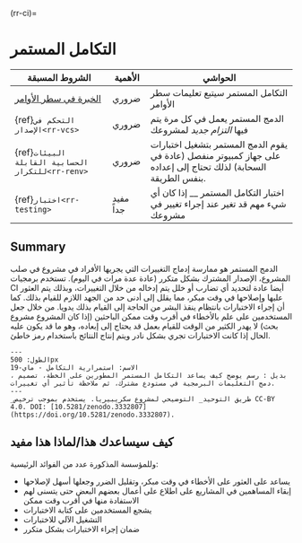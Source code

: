 (rr-ci)=
# التكامل المستمر

| الشروط المسبقة                                                                     | الأهمية   | الحواشي                                                                                                         |
| ---------------------------------------------------------------------------------- | --------- | --------------------------------------------------------------------------------------------------------------- |
| [الخبرة في سطر الأوامر](https://programminghistorian.org/en/lessons/intro-to-bash) | ضروري     | التكامل المستمر سيتبع تعليمات سطر الأوامر                                                                       |
| {ref}`التحكم في الإصدار<rr-vcs>`                                             | ضروري     | الدمج المستمر يعمل في كل مرة يتم فيها _التزام جديد_ لمشروعك                                                     |
| {ref}`البيئات الحسابية القابلة للتكرار<rr-renv>`                             | ضروري     | يقوم الدمج المستمر بتشغيل اختبارات على جهاز كمبيوتر منفصل (عادة في السحابة) لذلك تحتاج إلى إعداده بنفس الطريقة. |
| {ref}`اختبار<rr-testing>`                                                    | مفيد جداً | اختبار التكامل المستمر __ إذا كان أي شيء مهم قد تغير عند إجراء تغيير في مشروعك                                  |
## Summary

الدمج المستمر هو ممارسة إدماج التغييرات التي يجريها الأفراد في مشروع في صلب المشروع، الإصدار المشترك بشكل متكرر (عادة عدة مرات في اليوم). تستخدم برمجيات CI أيضا عادة لتحديد أي تضارب أو خلل يتم إدخاله من خلال التغييرات، وبذلك يتم العثور عليها وإصلاحها في وقت مبكر، مما يقلل إلى أدنى حد من الجهد اللازم للقيام بذلك. كما أن إجراء الاختبارات بانتظام ينقذ البشر من الحاجة إلى القيام بذلك يدويا. من خلال جعل المستخدمين على علم بالأخطاء في أقرب وقت ممكن الباحثين (إذا كان المشروع مشروع بحث) لا يهدر الكثير من الوقت للقيام بعمل قد يحتاج إلى إبعاده، وهو ما قد يكون عليه الحال إذا كانت الاختبارات تجري بشكل نادر ويتم إنتاج النتائج باستخدام رمز خاطئ.

```{figure} ../figures/continuous-integration-may19.jpg
---
الطول: 500px
الاسم: استمرارية التكامل - ماي-19
بديل : رسم يوضح كيف يساعد التكامل المستمر المطورين على الخطة، تصميم ، دمج التعليمات البرمجية في مستودع مشترك، ثم ملاحظة تأثير أي تغييرات.
---
_طريق التوحيد_ التوضيحي لمشروع سكريبيريا. يستخدم بموجب ترخيص CC-BY 4.0. DOI: [10.5281/zenodo.3332807] (https://doi.org/10.5281/zenodo.3332807).
```

## كيف سيساعدك هذا/لماذا هذا مفيد

وللمؤسسة المذكورة عدد من الفوائد الرئيسية:

- يساعد على العثور على الأخطاء في وقت مبكر، وتقليل الضرر وجعلها أسهل لإصلاحها
- إبقاء المساهمين في المشاريع على اطلاع على أعمال بعضهم البعض حتى يتسنى لهم الاستفادة منها في أقرب وقت ممكن
- يشجع المستخدمين على كتابة الاختبارات
- التشغيل الآلي للاختبارات
- ضمان إجراء الاختبارات بشكل متكرر
